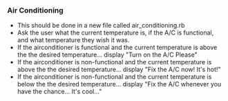 ### Air Conditioning
- This should be done in a new file called air_conditioning.rb
- Ask the user what the current temperature is, if the A/C is functional, and what temperature they wish it was.
- If the airconditioner is functional and the current temperature is above the the desired temperature... display "Turn on the A/C Please"
- If the airconditioner is non-functional and the current temperature is above the the desired temperature... display "Fix the A/C now!  It's hot!"
- If the airconditioner is non-functional and the current temperature is below the the desired temperature... display "Fix the A/C whenever you have the chance...  It's cool..."
